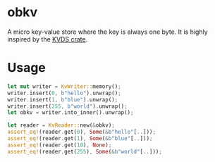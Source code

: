 # obkv

A micro key-value store where the key is always one byte.
It is highly inspired by the [KVDS crate](https://lib.rs/crates/kvds).

# Usage

```rust
let mut writer = KvWriter::memory();
writer.insert(0, b"hello").unwrap();
writer.insert(1, b"blue").unwrap();
writer.insert(255, b"world").unwrap();
let obkv = writer.into_inner().unwrap();

let reader = KvReader::new(&obkv);
assert_eq!(reader.get(0), Some(&b"hello"[..]));
assert_eq!(reader.get(1), Some(&b"blue"[..]));
assert_eq!(reader.get(10), None);
assert_eq!(reader.get(255), Some(&b"world"[..]));
```
